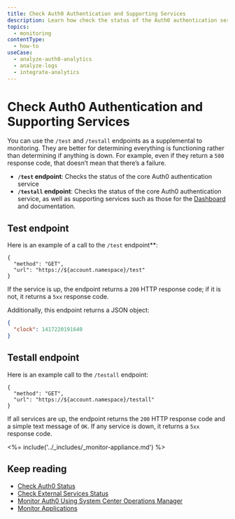 ```yaml
---
title: Check Auth0 Authentication and Supporting Services
description: Learn how check the status of the Auth0 authentication service as well as supporting services such as the Dashboard and documentation using the test and testall endpoints. 
topics:
  - monitoring
contentType:
  - how-to
useCase:
  - analyze-auth0-analytics
  - analyze-logs
  - integrate-analytics
---
```

# Check Auth0 Authentication and Supporting Services

You can use the `/test` and `/testall` endpoints as a supplemental to monitoring. They are better for determining everything is functioning rather than determining if anything is down. For example, even if they return a `500` response code, that doesn’t mean that there’s a failure.

* **`/test` endpoint**: Checks the status of the core Auth0 authentication service
* **`/testall` endpoint**: Checks the status of the core Auth0 authentication service, as well as supporting services such as those for the [Dashboard](${manage_url}) and documentation.

## Test endpoint

Here is an example of a call to the `/test` endpoint**:

```har
{
  "method": "GET",
  "url": "https://${account.namespace}/test"
}
```

If the service is up, the endpoint returns a `200` HTTP response code; if it is not, it returns a `5xx` response code. 

Additionally, this endpoint returns a JSON object:

```json
{
  "clock": 1417220191640
}
```

## Testall endpoint

Here is an example call to the `/testall` endpoint:

```har
{
  "method": "GET",
  "url": "https://${account.namespace}/testall"
}
```

If all services are up, the endpoint returns the `200` HTTP response code and a simple text message of `OK`. If any service is down, it returns a `5xx` response code.

<%= include('../_includes/_monitor-appliance.md') %>

## Keep reading

* [Check Auth0 Status](/monitoring/guides/check-status)
* [Check External Services Status](/monitoring/guides/check-external-services)
* [Monitor Auth0 Using System Center Operations Manager](/monitoring/guides/monitor-using-scom)
* [Monitor Applications](/monitoring/guides/monitor-applications)
